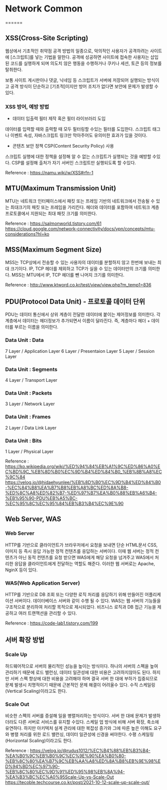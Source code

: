 # Network Common
======

## XSS(Cross-Site Scripting)

웹상에서 기초적인 취약점 공격 방법의 일종으로, 악의적인 사용자가
공격하려는 사이트에 [스크립트]를 넣는 기법을 말한다.
공격에 성공하면 사이트에 접속한 사용자는 삽입된 코드를 실행하게 되며
의도치 않은 행동을 수행하거나 쿠키나 세션, 토큰 등의 정보를 탈취한다.

보통 사이트 게시판이나 댓글, 닉네임 등 스크립트가 서버에 저장되어
실행되는 방식이고 공격 방식이 단순하고 [기초적]이지만 방어 조치가 없다면
보안에 문제가 발생할 수있다.

### XSS 방어, 예방 방법

- 데이터 입출력 필터 제작 혹은 필터 라이브러리 도입

데이터를 입력할 때와 출력할 때 모두 필터링할 수있는 필터를 도입한다.
스크립트 태그나 이벤트 속성, 자바스크립트 링크만 막아주어도 유의미한
효과가 있을 것이다.

- 콘텐츠 보안 정책 CSP(Content Security Policy) 사용

스크립트 실행에 대한 정책을 설정해 알 수 없는 스크립트가 실행되는 것을
예방할 수있다. CSP를 설정해 출처가 자기 서버인 스크립트만 실행되도록
할 수있다.


Reference :
https://namu.wiki/w/XSS#rfn-1


## MTU(Maximum Transmission Unit)

MTU는 네트워크 인터페이스에서 패킷 또는 프레임 기반의 네트워크에서
전송될 수 있는 최대크기의 패킷 또는 프레임을 가리킨다.
헤더와 데이터를 포함하여 네트워크 계층 프로토콜에서 지원되는
최대 패킷 크기를 의미한다.


Reference :
https://salmonworld.tistory.com/61
https://cloud.google.com/network-connectivity/docs/vpn/concepts/mtu-considerations?hl=ko


## MSS(Maximum Segment Size)

MSS는 TCP상에서 전송할 수 있는 사용자의 데이터를 분할하지 않고 한번에
보내는 최대 크기이다. IP, TCP 헤더를 제외하고 TCP가 실을 수 있는
데이터만의 크기를 의미한다.
MSS는 MTU에서 IP, TCP 헤더를 뺀 나머지 크기를 의미한다.


Reference :
http://www.ktword.co.kr/test/view/view.php?m_temp1=836


## PDU(Protocol Data Unit) - 프로토콜 데이터 단위

PDU는 데이터 통신에서 상위 계층이 전달한 데이터에 붙이는 제어정보를
의미한다. 각 계층에서 데이터는 헤더정보가 추가되면서 이름이 달라진다.
즉, 계층마다 헤더 + 데이터를 부르는 이름을 의미한다.

### Data Unit : Data
7 Layer / Application Layer
6 Layer / Presentaion Layer
5 Layer / Session Layer

### Data Unit : Segments
4 Layer / Transport Layer

### Data Unit : Packets
3 Layer / Network Layer

### Data Unit : Frames
2 Layer / Data Link Layer

### Data Unit : Bits
1 Layer / Physical Layer


Reference :
https://ko.wikipedia.org/wiki/%ED%94%84%EB%A1%9C%ED%86%A0%EC%BD%9C_%EB%8D%B0%EC%9D%B4%ED%84%B0_%EB%8B%A8%EC%9C%84
https://velog.io/@hidaehyunlee/%EB%8D%B0%EC%9D%B4%ED%84%B0-%EC%84%B8%EA%B7%B8%EB%A8%BC%ED%8A%B8-%ED%8C%A8%ED%82%B7-%ED%97%B7%EA%B0%88%EB%A6%B4-%EB%95%90-PDU%EB%A5%BC-%EC%95%8C%EC%95%84%EB%B3%B4%EC%9E%90


## Web Server, WAS

### Web Server
  HTTP를 기반으로 클라이언트가 브라우저에서 요청을 보내면 단순 HTML문서
  CSS, 이미지 등 즉시 응답 가능한 정적 컨텐츠를 응답하는 서버이다.
  이때 웹 서버는 정적 컨텐츠가 아닌 동적 컨텐츠를 요청 받으면 WAS에게
  해당 요청을 넘겨주고 WAS에서 처리한 응답을 클라이언트에게 전달하는
  역할도 해준다. 이러한 웹 서버로는 Apache, NginX 등이 있다.

### WAS(Web Application Server)
  HTTP를 기반으로 DB 조회 또는 다양한 로직 처리를 응답하기 위해
  만들어진 어플리케이션 서버이다. 데이터베이스 서버와 같이 수행 될 수
  있다. WAS는 웹 서버의 기능들을 구조적으로 분리하여 처리할 목적으로
  제시되었다. 비즈니스 로직과 DB 접근 기능을 제공하고 여러 트랜잭션을
  관리할 수 있다.


Reference :
https://code-lab1.tistory.com/199


## 서버 확장 방법

### Scale Up
하드웨어적으로 서버의 물리적인 성능을 높이는 방식이다.
하나의 서버의 스펙을 높여 관리하기 때문에 로드 밸런싱, 데이터 일관성에
대한 비용은 고려하지않아도 된다. 하지만 서버 스펙 향상에 대한 비용을
고려해야 하며 결국 서버 한 대에 부하가 집중되므로 문제 발생시 치명적이기
때문에 근본적인 문제 해결이 어려울수 있다.
수직 스케일링(Vertical Scaling)이라고도 한다.

### Scale Out
비슷한 스펙의 서버를 증설해 일을 병렬처리하는 방식이다.
서버 한 대에 문제가 발생하더라도 다른 서버로 서비스를 유지할 수있다.
스케일 업 방식에 비해 서버 확장, 축소에 유연하다. 하지만 아키텍처
설계 관리에 대한 복잡성 증가와 그에 따른 높은 이해도 요구와 병렬 처리를
위한 로드 밸런싱, 데이터 일관성에 신경을 써야한다.
수평 스케일링(Horizontal Scaling)이라고도 한다.


Reference :
https://velog.io/@rudus1012/%EC%B4%88%EB%B3%B4-%EA%B0%9C%EB%B0%9C%EC%9E%90%EA%B0%80-%EB%8C%80%EA%B7%9C%EB%AA%A8%ED%8A%B8%EB%9E%98%ED%94%BD%EC%97%90-%EB%8C%80%EC%9D%91%ED%95%98%EB%8A%94-%EA%B3%BC%EC%A0%95Scale-Up-vs-Scale-Out
https://tecoble.techcourse.co.kr/post/2021-10-12-scale-up-scale-out/